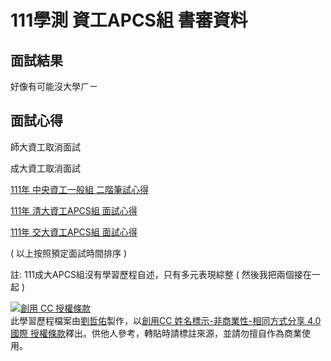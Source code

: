 # 111學測 資工APCS組 書審資料

## 面試結果

好像有可能沒大學ㄏㄧ

## 面試心得

師大資工取消面試

成大資工取消面試

[111年 中央資工一般組 二階筆試心得](https://jason810496.codes/blog/2022/05/19/cs-ncu/)

[111年 清大資工APCS組 面試心得](https://jason810496.codes/blog/2022/05/22/cs-nthu/)

[111年 交大資工APCS組 面試心得](https://jason810496.codes/blog/2022/05/25/cs-nctu/)

( 以上按照預定面試時間排序 )

註: 111成大APCS組沒有學習歷程自述，只有多元表現綜整 ( 然後我把兩個接在一起 )

<a rel="license" href="http://creativecommons.org/licenses/by-nc-sa/4.0/"><img alt="創用 CC 授權條款" style="border-width:0" src="https://i.creativecommons.org/l/by-nc-sa/4.0/88x31.png" /></a><br /><span xmlns:dct="http://purl.org/dc/terms/" property="dct:title">此學習歷程檔案</span>由<a xmlns:cc="http://creativecommons.org/ns#" href="https://github.com/jason810496" property="cc:attributionName" rel="cc:attributionURL">劉哲佑</a>製作，以<a rel="license" href="http://creativecommons.org/licenses/by-nc-sa/4.0/">創用CC 姓名標示-非商業性-相同方式分享 4.0 國際 授權條款</a>釋出。供他人參考，轉貼時請標註來源，並請勿擅⾃作為商業使⽤。

